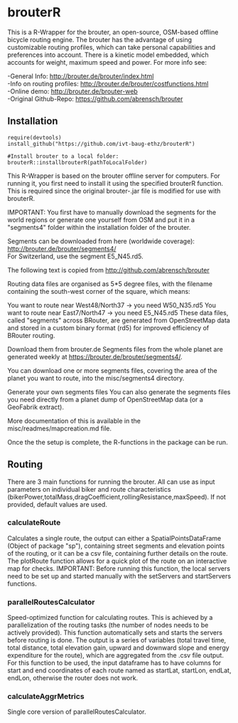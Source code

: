 
<!-- README.md is generated from README.Rmd. Please edit that file -->

# brouterR


This is a R-Wrapper for the brouter, an open-source, OSM-based offline bicycle routing engine. The brouter has the advantage of using customizable routing profiles, which can take personal capabilities and preferences into account. There is a kinetic model embedded, which accounts for weight, maximum speed and power. For more info see: 

-General Info: http://brouter.de/brouter/index.html  
-Info on routing profiles: http://brouter.de/brouter/costfunctions.html    
-Online demo: http://brouter.de/brouter-web   
-Original Github-Repo: https://github.com/abrensch/brouter  


## Installation
```{r example, results = FALSE,message=FALSE, warning=FALSE}
require(devtools)
install_github("https://github.com/ivt-baug-ethz/brouterR")

#Install brouter to a local folder:
brouterR::installbrouterR(pathToLocalFolder)

```

This R-Wrapper is based on the brouter offline server for computers. For running it, you first need to install it using the specified brouterR function. This is required since the original brouter-.jar file is modified for use with brouterR. 

IMPORTANT: You first have to manually download the segments for the world regions or generate one yourself from OSM and put it in a "segments4" folder within the installation folder of the brouter.

Segments can be downloaded from here (worldwide coverage): http://brouter.de/brouter/segments4/  
For Switzerland, use the segment E5_N45.rd5.  

The following text is copied from http://github.com/abrensch/brouter  

Routing data files are organised as 5*5 degree files, with the filename containing the south-west corner of the square, which means:

You want to route near West48/North37 -> you need W50_N35.rd5
You want to route near East7/North47 -> you need E5_N45.rd5
These data files, called "segments" across BRouter, are generated from OpenStreetMap data and stored in a custom binary format (rd5) for improved efficiency of BRouter routing.

Download them from brouter.de
Segments files from the whole planet are generated weekly at https://brouter.de/brouter/segments4/.

You can download one or more segments files, covering the area of the planet you want to route, into the misc/segments4 directory.

Generate your own segments files
You can also generate the segments files you need directly from a planet dump of OpenStreetMap data (or a GeoFabrik extract).

More documentation of this is available in the misc/readmes/mapcreation.md file.





Once the the setup is complete, the R-functions in the package can be run. 


## Routing

There are 3 main functions for running the brouter. All can use as input parameters on individual biker and route characteristics (bikerPower,totalMass,dragCoefficient,rollingResistance,maxSpeed). If not provided, default values are used. 

### calculateRoute
Calculates a single route, the output can either a SpatialPointsDataFrame (Object of package "sp"), containing street segments and elevation points of the routing, or it can be a csv file, containing further details on the route. The plotRoute function allows for a quick plot of the route on an interactive map for checks.
IMPORTANT: Before running this function, the local servers need to be set up and started manually with the setServers and startServers functions. 

### parallelRoutesCalculator
Speed-optimized function for calculating routes. This is achieved by a parallelization of the routing tasks (the number of nodes needs to be actively provided). 
This function automatically sets and starts the servers before routing is done. 
The output is a series of variables (total travel time, total distance, total elevation gain, upward and downward slope and energy expenditure for the route), which are aggregated from the .csv file output. 
For this function to be used, the input dataframe has to have columns for start and end coordinates of each route named as startLat, startLon, endLat, endLon, otherwise the router does not work. 

### calculateAggrMetrics
Single core version of parallelRoutesCalculator. 


